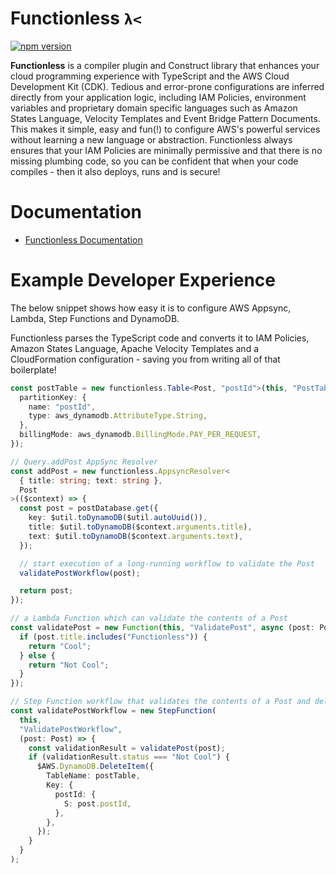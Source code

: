 # Functionless `λ<`

[![npm version](https://badge.fury.io/js/functionless.svg)](https://badge.fury.io/js/functionless)

**Functionless** is a compiler plugin and Construct library that enhances your cloud programming experience with TypeScript and the AWS Cloud Development Kit (CDK). Tedious and error-prone configurations are inferred directly from your application logic, including IAM Policies, environment variables and proprietary domain specific languages such as Amazon States Language, Velocity Templates and Event Bridge Pattern Documents. This makes it simple, easy and fun(!) to configure AWS's powerful services without learning a new language or abstraction. Functionless always ensures that your IAM Policies are minimally permissive and that there is no missing plumbing code, so you can be confident that when your code compiles - then it also deploys, runs and is secure!

# Documentation

- [Functionless Documentation](https://functionless.org)

# Example Developer Experience

The below snippet shows how easy it is to configure AWS Appsync, Lambda, Step Functions and DynamoDB.

Functionless parses the TypeScript code and converts it to IAM Policies, Amazon States Language, Apache Velocity Templates and a CloudFormation configuration - saving you from writing all of that boilerplate!

```ts
const postTable = new functionless.Table<Post, "postId">(this, "PostTable", {
  partitionKey: {
    name: "postId",
    type: aws_dynamodb.AttributeType.String,
  },
  billingMode: aws_dynamodb.BillingMode.PAY_PER_REQUEST,
});

// Query.addPost AppSync Resolver
const addPost = new functionless.AppsyncResolver<
  { title: string; text: string },
  Post
>(($context) => {
  const post = postDatabase.get({
    key: $util.toDynamoDB($util.autoUuid()),
    title: $util.toDynamoDB($context.arguments.title),
    text: $util.toDynamoDB($context.arguments.text),
  });

  // start execution of a long-running workflow to validate the Post
  validatePostWorkflow(post);

  return post;
});

// a Lambda Function which can validate the contents of a Post
const validatePost = new Function(this, "ValidatePost", async (post: Post) => {
  if (post.title.includes("Functionless")) {
    return "Cool";
  } else {
    return "Not Cool";
  }
});

// Step Function workflow that validates the contents of a Post and deletes it if bad
const validatePostWorkflow = new StepFunction(
  this,
  "ValidatePostWorkflow",
  (post: Post) => {
    const validationResult = validatePost(post);
    if (validationResult.status === "Not Cool") {
      $AWS.DynamoDB.DeleteItem({
        TableName: postTable,
        Key: {
          postId: {
            S: post.postId,
          },
        },
      });
    }
  }
);
```
